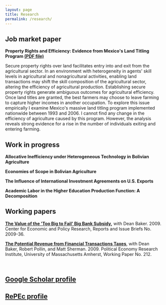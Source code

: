 ```yaml
---
layout: page
title: Research
permalink: /research/
---
```


## Job market paper

**Property Rights and Efficiency: Evidence from Mexico's Land Titling Program [(PDF file)](/research/Travis-McArthur-JMP-Property-Rights-Efficiency.pdf)**

Secure property rights over land facilitates entry into and exit from the agricultural sector. In an environment with heterogeneity in agents' skill levels in agricultural and nonagricultural activities, enabling land transactions may shift the skill composition of the agricultural sector, altering the efficiency of agricultural production. Establishing secure property rights generate ambiguous outcomes for agricultural efficiency. Once land titles are granted, the best farmers may choose to leave farming to capture higher incomes in another occupation. To explore this issue empirically I examine Mexico's massive land titling program implemented nationwide between 1993 and 2006. I cannot find any change in the efficiency of agriculture caused by this program. However, the analysis reveals strong evidence for a rise in the number of individuals exiting and entering farming.
<br>

## Work in progress

**Allocative Inefficiency under Heterogeneous Technology in Bolivian Agriculture**

**Economies of Scope in Bolivian Agriculture**

**The Influence of International Investment Agreements on U.S. Exports**

**Academic Labor in the Higher Education Production Function: A Decomposition**
<br>

## Working papers

**[The Value of the 'Too Big to Fail' Big Bank Subsidy](https://ideas.repec.org/p/epo/papers/2009-36.html),** with Dean Baker. 2009. Center for Economic and Policy Research, Reports and Issue Briefs No. 2009-36.

**[The Potential Revenue from Financial Transactions Taxes](https://ideas.repec.org/p/uma/periwp/wp212.html)**, with Dean Baker, Robert Pollin, and Matt Sherman. 2009. Political Economy Research Institute, University of Massachusetts Amherst, Working Paper No. 212.

<br>

## **[Google Scholar profile](https://scholar.google.com/citations?user=SkI3kagAAAAJ)**


## **[RePEc profile](https://ideas.repec.org/e/pmc164.html#works)**

